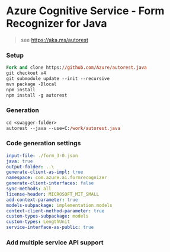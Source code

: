 # Azure Cognitive Service - Form Recognizer for Java

> see https://aka.ms/autorest

### Setup
```ps
Fork and clone https://github.com/Azure/autorest.java 
git checkout v4
git submodule update --init --recursive
mvn package -Dlocal
npm install
npm install -g autorest
```

### Generation
```ps
cd <swagger-folder>
autorest --java --use=C:/work/autorest.java
```

### Code generation settings
``` yaml
input-file: ./form_3-0.json
java: true
output-folder: ..\
generate-client-as-impl: true
namespace: com.azure.ai.formrecognizer
generate-client-interfaces: false
sync-methods: all
license-header: MICROSOFT_MIT_SMALL
add-context-parameter: true
models-subpackage: implementation.models
context-client-method-parameter: true
custom-types-subpackage: models
custom-types: LengthUnit
service-interface-as-public: true
```

### Add multiple service API support

[comment]: <> (This is better to fixed in the swagger, but we are working around now.)

[comment]: <> (```yaml)

[comment]: <> (directive:)

[comment]: <> (- from: swagger-document)

[comment]: <> (  where: $["x-ms-parameterized-host"])

[comment]: <> (  transform: >)

[comment]: <> (    $.hostTemplate = "{endpoint}/formrecognizer/{ApiVersion}";)

[comment]: <> (    $.parameters.push&#40;{)

[comment]: <> (      "name": "ApiVersion",)

[comment]: <> (      "description": "Form Recognizer API version.",)

[comment]: <> (      "x-ms-parameter-location": "client",)

[comment]: <> (      "required": true,)

[comment]: <> (      "type": "string",)

[comment]: <> (      "in": "path",)

[comment]: <> (      "x-ms-skip-url-encoding": true)

[comment]: <> (    }&#41;;)

[comment]: <> (```)
